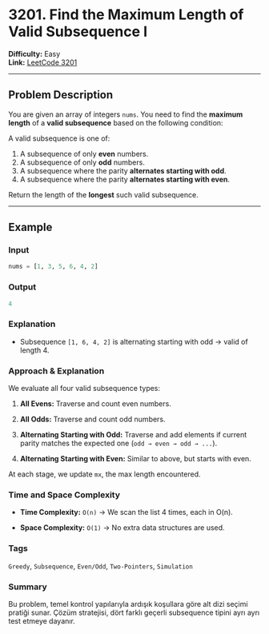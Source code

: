 # 3201. Find the Maximum Length of Valid Subsequence I

**Difficulty:** Easy  
**Link:** [LeetCode 3201](https://leetcode.com/problems/find-the-maximum-length-of-valid-subsequence-i)

---

## Problem Description

You are given an array of integers `nums`. You need to find the **maximum length** of a **valid subsequence** based on the following condition:

A valid subsequence is one of:
1. A subsequence of only **even** numbers.
2. A subsequence of only **odd** numbers.
3. A subsequence where the parity **alternates starting with odd**.
4. A subsequence where the parity **alternates starting with even**.

Return the length of the **longest** such valid subsequence.

---

## Example

### Input
```python
nums = [1, 3, 5, 6, 4, 2]
```

### Output
```python
4
```

### Explanation

- Subsequence `[1, 6, 4, 2]` is alternating starting with odd → valid of length 4.

### Approach & Explanation

We evaluate all four valid subsequence types:

1. **All Evens:** Traverse and count even numbers.

2. **All Odds:** Traverse and count odd numbers.

3. **Alternating Starting with Odd:** Traverse and add elements if current parity matches the expected one (`odd → even → odd → ...`).

4. **Alternating Starting with Even:** Similar to above, but starts with even.

At each stage, we update `mx`, the max length encountered.

### Time and Space Complexity

- **Time Complexity:** `O(n)`
→ We scan the list 4 times, each in O(n).

- **Space Complexity:** `O(1)`
→ No extra data structures are used.

### Tags

`Greedy`, `Subsequence`, `Even/Odd`, `Two-Pointers`, `Simulation`

### Summary

Bu problem, temel kontrol yapılarıyla ardışık koşullara göre alt dizi seçimi pratiği sunar.
Çözüm stratejisi, dört farklı geçerli subsequence tipini ayrı ayrı test etmeye dayanır.